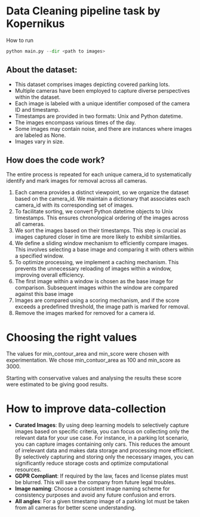 # Data Cleaning pipeline task by Kopernikus

How to run
```python
python main.py --dir <path to images>
```

## About the dataset:

- This dataset comprises images depicting covered parking lots.
- Multiple cameras have been employed to capture diverse perspectives within the dataset.
- Each image is labeled with a unique identifier composed of the camera ID and timestamp.
- Timestamps are provided in two formats: Unix and Python datetime.
- The images encompass various times of the day.
- Some images may contain noise, and there are instances where images are labeled as None.
- Images vary in size.

## How does the code work?

The entire process is repeated for each unique camera_id to systematically identify and mark images for removal across all cameras.

1. Each camera provides a distinct viewpoint, so we organize the dataset based on the camera_id. We maintain a dictionary that associates each camera_id with its corresponding set of images.
2. To facilitate sorting, we convert Python datetime objects to Unix timestamps. This ensures chronological ordering of the images across all cameras.
3. We sort the images based on their timestamps. This step is crucial as images captured closer in time are more likely to exhibit similarities.
4. We define a sliding window mechanism to efficiently compare images. This involves selecting a base image and comparing it with others within a specified window.
5. To optimize processing, we implement a caching mechanism. This prevents the unnecessary reloading of images within a window, improving overall efficiency.
6. The first image within a window is chosen as the base image for comparison. Subsequent images within the window are compared against this base image
7. Images are compared using a scoring mechanism, and if the score exceeds a predefined threshold, the image path is marked for removal.
8. Remove the images marked for removed for a camera id.


# Choosing the right values

The values for min_contour_area and min_score were chosen with experimentation.
We chose  min_contuor_area as 100 and min_score as 3000.

Starting with conservative values and analysing the results these score were estimated to be giving good results.

# How to improve data-collection

- **Curated Images**: By using deep learning models to selectively capture images based on specific criteria, you can focus on collecting only the relevant data for your use case. For instance, in a parking lot scenario, you can capture images containing only cars. This reduces the amount of irrelevant data and makes data storage and processing more efficient. By selectively capturing and storing only the necessary images, you can significantly reduce storage costs and optimize computational resources.
- **GDPR Compliant**: If required by the law, faces and license plates must be blurred. This will save the company from future legal troubles.
- **Image naming**: Choose a consistent image naming scheme for consistency purposes and avoid any future confusion and errors.
- **All angles**: For a given timestamp image of a parking lot must be taken from all cameras for better scene understanding.

